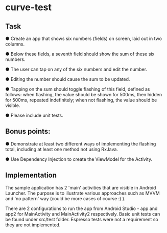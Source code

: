 # curve-test
## Task

● Create an app that shows six numbers (fields) on screen, laid out in two columns.

● Below these fields, a seventh field should show the sum of these six numbers.

● The user can tap on any of the six numbers and edit the number.

● Editing the number should cause the sum to be updated.

● Tapping on the sum should toggle flashing of this field, defined as follows: when flashing, the value should be shown 
for 500ms, then hidden for 500ms, repeated indefinitely; when not flashing, the value should be visible.

● Please include unit tests.

## Bonus points:

● Demonstrate at least two different ways of implementing the flashing total, including at least one method not using RxJava.

● Use Dependency Injection to create the ViewModel for the Activity.

## Implementation

The sample application has 2 'main' activities that are visible in Android Launcher. The purpose is to illustrate various 
approaches such as MVVM and 'no pattern' way (could be more cases of course :) ).

There are 2 configurations to run the app from Android Studio - app and app2 for MainActivity and MainActivity2 respectively.
Basic unit tests can be found under src/test folder. Espresso tests were not a requirement so they are not implemented.
